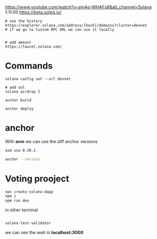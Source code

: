 https://www.youtube.com/watch?v=amAq-WHAFs8&ab_channel=Solana
1:11:00
https://beta.solpg.io/

```
# see the history
https://explorer.solana.com/address/[hash]/domains?cluster=devnet
# if we go to Custom RPC URL we can use it locally


# add amount
https://faucet.solana.com/
```


# Commands

```
solana config set --url devnet

# add sol
solana airdrop 2

anchor build

anchor deploy

```

# anchor

With **avm** we can use the diff anchor versions
```sh
avm use 0.30.1

anchor --version
```

# Voting prooject

```sh
npx create-solana-dapp
npm i
npm run dev
```

in other terminal
```sh

solana-test-validator

```
we can see the web in **localhost:3000**